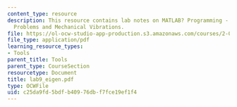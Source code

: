 ```yaml
---
content_type: resource
description: This resource contains lab notes on MATLAB? Programming - Eigenvalue
  Problems and Mechanical Vibrations.
file: https://ol-ocw-studio-app-production.s3.amazonaws.com/courses/2-003j-dynamics-and-control-i-spring-2007/c25da9fd5bdfb40976dbf7fce19ef1f4_lab9_eigen.pdf
file_type: application/pdf
learning_resource_types:
- Tools
parent_title: Tools
parent_type: CourseSection
resourcetype: Document
title: lab9_eigen.pdf
type: OCWFile
uid: c25da9fd-5bdf-b409-76db-f7fce19ef1f4
---
```

